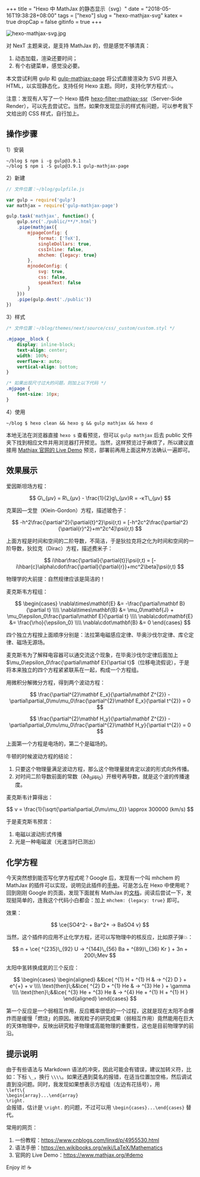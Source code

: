 +++
title = "Hexo 中 MathJax 的静态显示（svg）"
date = "2018-05-16T19:38:28+08:00"
tags = ["hexo"]
slug = "hexo-mathjax-svg"
katex = true
dropCap = false
gitinfo = true
+++

![hexo-mathjax-svg.jpg](/images/hexo-mathjax-svg.jpg)

对 NexT 主题来说，是支持 MathJax 的，但是感觉不够清真：

1. 动态加载，渲染还要时间；
2. 有个右键菜单，感觉没必要。

本文尝试利用 gulp 和 [gulp-mathjax-page](https://github.com/roman-spiridonov/gulp-mathjax-page) 将公式直接渲染为 SVG 并嵌入 HTML，以实现静态化，支持任何 Hexo 主题。同时，支持化学方程式💥。

注意：发现有人写了一个 Hexo 插件 [hexo-filter-mathjax-ssr](https://github.com/ike-c/hexo-filter-mathjax-ssr)（Server-Side Render），可以先去尝试它。当然，如果你发现显示的样式有问题，可以参考我下文给出的 CSS 样式，自行加上。

## 操作步骤

1）安装

```
~/blog $ npm i -g gulp@3.9.1
~/blog $ npm i -S gulp@3.9.1 gulp-mathjax-page
```

2）新建

```js
// 文件位置：~/blog/gulpfile.js

var gulp = require('gulp')
var mathjax = require('gulp-mathjax-page')

gulp.task('mathjax', function() {
    gulp.src('./public/**/*.html')
    .pipe(mathjax({
        mjpageConfig: {
            format: ['TeX'],
            singleDollars: true,
            cssInline: false,
            mhchem: {legacy: true}
        },
        mjnodeConfig: {
            svg: true,
            css: false,
            speakText: false
        }
    }))
    .pipe(gulp.dest('./public'))
})
```

3）样式

```css
/* 文件位置：~/blog/themes/next/source/css/_custom/custom.styl */

.mjpage__block {
    display: inline-block;
    text-align: center;
    width: 100%;
    overflow-x: auto;
    vertical-align: bottom;
}

/* 如果出现尺寸过大的问题，则加上以下代码 */
.mjpage {
    font-size: 10px;
}
```

4）使用

```
~/blog $ hexo clean && hexo g && gulp mathjax && hexo d
```

本地无法在浏览器直接 `hexo s` 查看预览，但可以 `gulp mathjax` 后去 public 文件夹下找到相应文件并用浏览器打开预览。当然，这样预览过于麻烦了，所以建议直接用 [Mathjax 官网的 Live Demo](https://www.mathjax.org/#demo) 预览，部署前再用上面这种方法确认一遍即可。

## 效果展示

爱因斯坦场方程：

$$
G\_{μν} = R\_{μν} - \frac{1}{2}g\_{μν}R = -κT\_{μν}
$$

克莱因—戈登（Klein-Gordon）方程，描述玻色子：

$$
-h^2\frac{\partial^2}{\partial{t}^2}\psi(r,t) = [-h^2c^2\frac{\partial^2}{\partial{r}^2}+m^2c^4]\psi(r,t)
$$

上面方程是时间和空间的二阶导数，不简洁，于是狄拉克将之化为时间和空间的一阶导数，狄拉克（Dirac）方程，描述费米子：

$$
i\hbar\frac{\partial}{\partial{t}}\psi(r,t) = [-i\hbar{c}\alpha\cdot\frac{\partial}{\partial{r}}+mc^2\beta]\psi(r,t)
$$

物理学的大前提：自然规律应该是简洁的！

麦克斯韦方程组：

$$
\begin{cases}
\nabla\times\mathbf{E} &= -\frac{\partial\mathbf B}{\partial t} \\\\
\nabla\times\mathbf{B} &= \mu_0\mathbf{J} + \mu_0\epsilon_0\frac{\partial\mathbf E}{\partial t} \\\\
\nabla\cdot\mathbf{E} &= \frac{\rho}{\epsilon_0} \\\\
\nabla\cdot\mathbf{B} &= 0
\end{cases}
$$

四个独立方程按上面顺序分别是：法拉第电磁感应定律、毕奥沙伐尔定律、库仑定律、磁场无源场。

麦克斯韦为了解释电容器可以通交流这个现象，在毕奥沙伐尔定律后面加上 $\mu_0\epsilon_0\frac{\partial\mathbf E}{\partial t}$（位移电流假说），于是将本来独立的四个方程紧紧联系在一起，构成一个方程组。

用微积分解微分方程，得到两个波动方程：

$$
\frac{\partial^{2}\mathbf E_x}{\partial\mathbf Z^{2}} - \partial\partial_0\mu\mu_0\frac{\partial^{2}\mathbf E_x}{\partial t^{2}} = 0
$$

$$
\frac{\partial^{2}\mathbf H_y}{\partial\mathbf Z^{2}} - \partial\partial_0\mu\mu_0\frac{\partial^{2}\mathbf H_y}{\partial t^{2}} = 0
$$

上面第一个方程是电场的，第二个是磁场的。

牛顿的时候波动方程的结论：

1. 只要这个物理量满足波动方程，那么这个物理量就肯定以波的形式向外传播。
2. 对时间二阶导数前面的常数（$\partial\partial_0\mu\mu_0$）开根号再导数，就是这个波的传播速度。

麦克斯韦计算得出：

$$
ν = \frac{1}{\sqrt{\partial\partial_0\mu\mu_0}} \approx 300000 (km/s)
$$

于是麦克斯韦预言：

1. 电磁以波动形式传播
2. 光是一种电磁波（光速当时已测出）

## 化学方程

今天突然想到能否写化学方程式呢？Google 后，发现有一个叫 mhchem 的 MathJax 的插件可以实现，说明见此插件的[手册](https://mhchem.github.io/MathJax-mhchem/)。可是怎么在 Hexo 中使用呢？回到刚刚 Google 的页面，发现下面就有 MathJax 的[文档](http://docs.mathjax.org/en/latest/tex.html#mhchem)，阅读后尝试一下，发现挺简单的，连我这个代码小白都会：加上 `mhchem: {legacy: true}` 即可。

效果：

$$
\ce{SO4^2- + Ba^2+ -> BaSO4 v}
$$

当然，这个插件的应用不止化学方程，还可以写物理中的核反应，比如原子弹💥：

$$
n + \ce{ ^{235}\_{92} U -> ^{144}\_{56} Ba + ^{89}\_{36} Kr } + 3n + 200\;Mev
$$

太阳中氢转换成氦的三个反应：

$$
\begin{cases}
\begin{aligned}
&&\ce{ ^{1} H + ^{1} H & -> ^{2} D } + e^{+} + ν \\\\
\text{then}\;&&\ce{ ^{2} D + ^{1} He & -> ^{3} He } + \gamma \\\\
\text{then}\;&&\ce{ ^{3} He + ^{3} He & -> ^{4} He + ^{1} H + ^{1} H }
\end{aligned}
\end{cases}
$$

第一个反应是一个弱相互作用，反应概率很低的一个过程，这就是现在太阳不会爆炸而是缓慢「燃烧」的原因。微观粒子的研究成果（弱相互作用）竟然能用在巨大的天体物理中，反映出研究粒子物理或高能物理的重要性，这也是目前物理学的前沿。

## 提示说明

由于有些语法与 Markdown 语法的冲突，因此可能会有错误，建议加转义符，比如：下标 `\_`，换行 `\\\\`。如果还遇到莫名的报错，在适当位置加空格，然后调试直到没问题。同时，我发现如果想表示方程组（左边有花括号），用  
`\left\{`  
`\begin{array}...\end{array}`  
`\right.`  
会报错，估计是 `\right.` 的问题，不过可以用 `\begin{cases}...\end{cases}` 替代。

常用的网页：

1. 一份教程：https://www.cnblogs.com/linxd/p/4955530.html
2. 语法手册：https://en.wikibooks.org/wiki/LaTeX/Mathematics
3. 官网的 Live Demo：https://www.mathjax.org/#demo

Enjoy it! ☕
